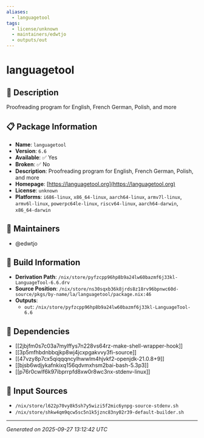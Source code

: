 ```yaml
---
aliases:
  - languagetool
tags:
  - license/unknown
  - maintainers/edwtjo
  - outputs/out
---
```


# languagetool

## 📝 Description

Proofreading program for English, French German, Polish, and more

## 📋 Package Information

- **Name**: `languagetool`
- **Version**: `6.6`
- **Available**: ✅ Yes
- **Broken**: ✅ No
- **Description**: Proofreading program for English, French German, Polish, and more
- **Homepage**: [https://languagetool.org](https://languagetool.org)
- **License**: `unknown`
- **Platforms**: `i686-linux`, `x86_64-linux`, `aarch64-linux`, `armv7l-linux`, `armv6l-linux`, `powerpc64le-linux`, `riscv64-linux`, `aarch64-darwin`, `x86_64-darwin`
## 👥 Maintainers

- @edwtjo


## 🔧 Build Information

- **Derivation Path**: `/nix/store/pyfzcpp96hp8b9a24lw60bazmf6j33kl-LanguageTool-6.6.drv`
- **Source Position**: `/nix/store/ns30sqxb36k8jrds8z18rv96bpnwc60d-source/pkgs/by-name/la/languagetool/package.nix:46`
- **Outputs**:
  - `out`:  `/nix/store/pyfzcpp96hp8b9a24lw60bazmf6j33kl-LanguageTool-6.6`

## 🔗 Dependencies

- [[2jbjfm0s7c03a7mylffys7n228vs64rz-make-shell-wrapper-hook]]
- [[3p5mfhbdnbbqjkp8wj4jcxpgakvvy3fi-source]]
- [[47vzy8p7cx5qiqqqncylhwwlm4hjvkf2-openjdk-21.0.8+9]]
- [[bjsb6wdjykafnkixq156qdvmxhsm2bai-bash-5.3p3]]
- [[p76r0cwlf6k97ibprrpfd8xw0r8wc3nx-stdenv-linux]]

## 📁 Input Sources

- `/nix/store/l622p70vy8k5sh7y5wizi5f2mic6ynpg-source-stdenv.sh`
- `/nix/store/shkw4qm9qcw5sc5n1k5jznc83ny02r39-default-builder.sh`

---
*Generated on 2025-09-27 13:12:42 UTC*
